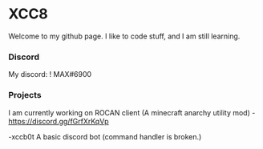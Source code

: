 # XCC8
Welcome to my github page.
I like to code stuff, and I am still learning.

### Discord
My discord:
! MAX#6900

### Projects
I am currently working on ROCAN client (A minecraft anarchy utility mod) - https://discord.gg/fGrfXrKqVp

-xccb0t
A basic discord bot (command handler is broken.)

<!--
**xcc8/xcc8** is a ✨ _special_ ✨ repository because its `README.md` (this file) appears on your GitHub profile.

Here are some ideas to get you started:

- 🔭 I’m currently working on ...
- 🌱 I’m currently learning ...
- 👯 I’m looking to collaborate on ...
- 🤔 I’m looking for help with ...
- 💬 Ask me about ...
- 📫 How to reach me: ...
- 😄 Pronouns: ...
- ⚡ Fun fact: ...
-->

